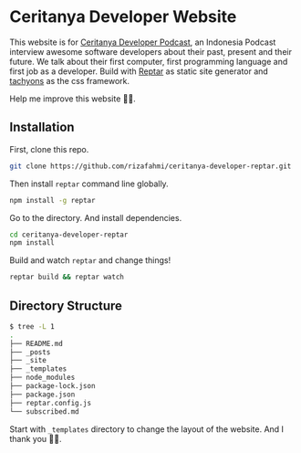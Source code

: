 # Ceritanya Developer Website

This website is for [Ceritanya Developer Podcast](https://ceritanyadeveloper.com), an Indonesia Podcast interview awesome software developers about their past, present and their future. We talk about their first computer, first programming language and first job as a developer. Build with [Reptar](http://reptar.github.io/) as static site generator and [tachyons](http://tachyons.io) as the css framework.

Help me improve this website 🙇‍♂️.

## Installation

First, clone this repo.

```sh
git clone https://github.com/rizafahmi/ceritanya-developer-reptar.git
```

Then install `reptar` command line globally.

```sh
npm install -g reptar
```

Go to the directory. And install dependencies.

```sh
cd ceritanya-developer-reptar
npm install
```

Build and watch `reptar` and change things!

```sh
reptar build && reptar watch
```

## Directory Structure

```sh
$ tree -L 1
.
├── README.md
├── _posts
├── _site
├── _templates
├── node_modules
├── package-lock.json
├── package.json
├── reptar.config.js
└── subscribed.md
```

Start with `_templates` directory to change the layout of the website. And I thank you 🙇‍♂️.
